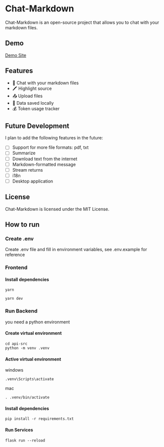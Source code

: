 # Chat-Markdown

Chat-Markdown is an open-source project that allows you to chat with your markdown files.

## Demo

[Demo Site](https://chat-markdown.alanwang.site/)

## Features

- 🤖 Chat with your markdown files
- 🖍️ Highlight source
- 📤 Upload files
- 💾 Data saved locally
- 💰 Token usage tracker

## Future Development

I plan to add the following features in the future:

- [ ] Support for more file formats: pdf, txt
- [ ] Summarize
- [ ] Download text from the internet
- [ ] Markdown-formatted message
- [ ] Stream returns
- [ ] i18n
- [ ] Desktop application

## License

Chat-Markdown is licensed under the MIT License.

## How to run

### Create .env

Create .env file and fill in environment variables, see .env.example for reference

### Frontend

#### Install dependencies

```
yarn
```

```
yarn dev
```

### Run Backend

you need a python environment

#### Create virtual environment

```
cd api-src
python -m venv .venv
```

#### Active virtual environment

windows

```
.venv\Scripts\activate
```

mac

```
. .venv/bin/activate
```

#### Install dependencies

```
pip install -r requirements.txt
```

#### Run Services

```
flask run --reload
```
